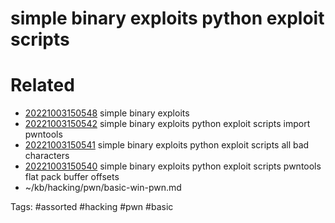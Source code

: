 # simple binary exploits python exploit scripts

# Related
- [20221003150548](/zet/20221003150548/README.md) simple binary exploits
- [20221003150542](/zet/20221003150542/README.md) simple binary exploits python exploit scripts import pwntools
- [20221003150541](/zet/20221003150541/README.md) simple binary exploits python exploit scripts all bad characters
- [20221003150540](/zet/20221003150540/README.md) simple binary exploits python exploit scripts pwntools flat pack buffer offsets
- ~/kb/hacking/pwn/basic-win-pwn.md

Tags:
    #assorted #hacking #pwn #basic
